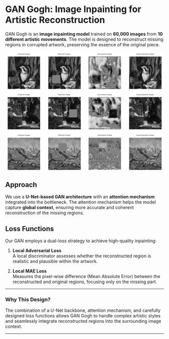 # GAN Gogh: Image Inpainting for Artistic Reconstruction

GAN Gogh is an **image inpainting model** trained on **60,000 images** from **10 different artistic movements**. The model is designed to reconstruct missing regions in corrupted artwork, preserving the essence of the original piece.

![Example](images/example.jpg)

## Approach

We use a **U-Net-based GAN architecture** with an **attention mechanism** integrated into the bottleneck. The attention mechanism helps the model capture **global context**, ensuring more accurate and coherent reconstruction of the missing regions.

## Loss Functions

Our GAN employs a dual-loss strategy to achieve high-quality inpainting:

1. **Local Adversarial Loss**  
   A local discriminator assesses whether the reconstructed region is realistic and plausible within the artwork.

2. **Local MAE Loss**  
   Measures the pixel-wise difference (Mean Absolute Error) between the reconstructed and original regions, focusing only on the missing part.

---

### Why This Design?

The combination of a U-Net backbone, attention mechanism, and carefully designed loss functions allows GAN Gogh to handle complex artistic styles and seamlessly integrate reconstructed regions into the surrounding image context.

---
